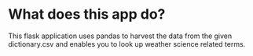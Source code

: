 # What does this app do?
This flask application uses pandas to harvest the data from the given dictionary.csv and enables you to look up weather science related terms.